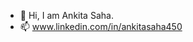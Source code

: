- 👋 Hi, I am Ankita Saha.
- 📫 www.linkedin.com/in/ankitasaha450

<!---
sahaanki450/sahaanki450 is a ✨ special ✨ repository because its `README.md` (this file) appears on your GitHub profile.
You can click the Preview link to take a look at your changes.
--->
